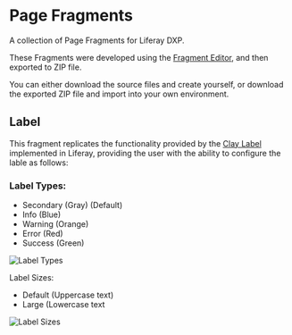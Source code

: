 # Page Fragments
A collection of Page Fragments for Liferay DXP.

These Fragments were developed using the [Fragment Editor](https://help.liferay.com/hc/en-us/articles/360029046471-Developing-Fragments), and then exported to ZIP file.

You can either download the source files and create yourself, or download the exported ZIP file and import into your own environment.

## Label

This fragment replicates the functionality provided by the [Clay Label](https://help.liferay.com/hc/en-us/articles/360028832532-Clay-Labels-and-Links#labels) implemented in Liferay, providing the user with the ability to configure the lable as follows:

### Label Types:
* Secondary (Gray) (Default)
* Info (Blue)
* Warning (Orange)
* Error (Red)
* Success (Green)

![Label Types](/images/label-types.png)

Label Sizes:
* Default (Uppercase text)
* Large (Lowercase text

![Label Sizes](/images/label-sizes.png)
